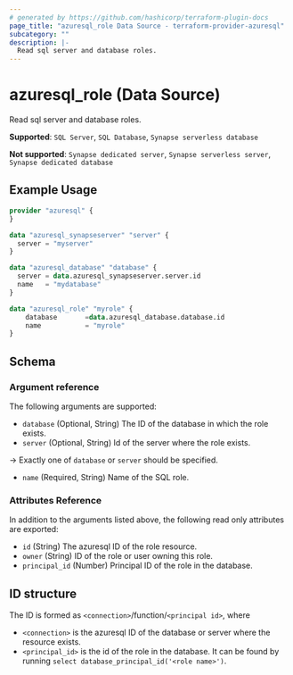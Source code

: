 ```yaml
---
# generated by https://github.com/hashicorp/terraform-plugin-docs
page_title: "azuresql_role Data Source - terraform-provider-azuresql"
subcategory: ""
description: |-
  Read sql server and database roles.
---
```


# azuresql_role (Data Source)

Read sql server and database roles.

**Supported**: `SQL Server`, `SQL Database`, `Synapse serverless database` 

**Not supported**: `Synapse dedicated server`, `Synapse serverless server`, `Synapse dedicated database`


## Example Usage

```terraform
provider "azuresql" {
}

data "azuresql_synapseserver" "server" {
  server = "myserver"
}

data "azuresql_database" "database" {
  server = data.azuresql_synapseserver.server.id
  name   = "mydatabase"
}

data "azuresql_role" "myrole" {
    database       =data.azuresql_database.database.id
    name           = "myrole"
}
```

<!-- schema generated by tfplugindocs -->
## Schema

### Argument reference
The following arguments are supported:

- `database` (Optional, String) The ID of the database in which the role exists. 
- `server` (Optional, String) Id of the server where the role exists.

-> Exactly one of `database` or `server` should be specified.

- `name` (Required, String) Name of the SQL role.

### Attributes Reference
In addition to the arguments listed above, the following read only attributes are exported:

- `id` (String) The azuresql ID of the role resource.
- `owner` (String) ID of the role or user owning this role.
- `principal_id` (Number) Principal ID of the role in the database.

## ID structure

The ID is formed as `<connection>`/function/`<principal id>`, where
* `<connection>` is the azuresql ID of the database or server where the resource exists.
* `<principal_id>` is the id of the role in the database. It can be found by running `select database_principal_id('<role name>')`.